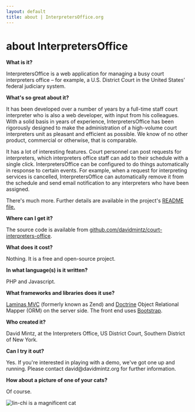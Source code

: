 ```yaml
---
layout: default
title: about | InterpretersOffice.org
---
```


# about InterpretersOffice

<strong>What is it?</strong>

<p class="ml-4"><span class="text-monospace">InterpretersOffice</span> is a web application for managing a busy court interpreters office – for example, a U.S. District Court in the United States' federal judiciary system.</p>

<strong>What's so great about it?</strong>

<p class="ml-4">It has been developed over a number of years by a full-time staff court interpreter who is also a web developer, with input from his colleagues. 
    With a solid basis in years of experience, <span class="text-monospace">InterpretersOffice</span> has been rigorously designed to make the administration of a high-volume court interpreters unit as pleasant and efficient as possible. We know of no other product, commercial or otherwise, that is comparable.</p>

<p class="ml-4">It has a lot of interesting features. Court personnel can post requests for interpreters, which interpreters office staff can add 
    to their schedule with a single click. <span class="text-monospace">InterpretersOffice</span>  can be configured to do things automatically in 
    response to certain events. For example, when a request for interpreting 
    services is cancelled, <span class="text-monospace">InterpretersOffice</span> can automatically remove it from the schedule and send email notification to any interpreters who have been assigned.</p>

<p class="ml-4">There's much more. Further details are available in the project's <a href="https://github.com/davidmintz/court-interpreters-office/blob/master/README.md">README file.</a></p>

<strong>Where can I get it?</strong>

<p class="ml-4">The source code is available from <a href="https://github.com/davidmintz/court-interpreters-office">github.com/davidmintz/court-interpreters-office</a>.</p>

<strong>What does it cost?</strong>

<p class="ml-4">Nothing. It is a free and open-source project.</p>

<strong>In what language(s) is it written?</strong>

<p class="ml-4">PHP and Javascript.</p>

<strong>What frameworks and libraries does it use?</strong>

<p class="ml-4">
<a href="https://docs.laminas.dev/laminas-mvc/">Laminas MVC</a> (formerly known as Zend) and <a href="https://www.doctrine-project.org/">Doctrine</a> Object Relational Mapper (ORM)
on the server side. The front end uses <a href="https://getbootstrap.com/">Bootstrap</a>.
</p>
    

<strong>Who created it?</strong>

<p class="ml-4">David Mintz, at the Interpreters Office, US District Court, Southern District of New York.</p>

<strong>Can I try it out?</strong>

<p class="ml-4">Yes. If you're interested in playing with a demo, we've got one up and running. Please contact david@davidmintz.org for further information.</p>

<strong>How about a picture of one of your cats?</strong>

<p class="pl-4">Of course.</p>
<p class="mx-auto text-center">
    <img src="/assets/images/lin-chi.jpg" alt="lin-chi is a magnificent cat" class="img-fluid">
  </p>